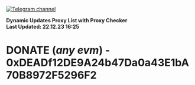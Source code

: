 [![Telegram channel](https://img.shields.io/endpoint?url=https://runkit.io/damiankrawczyk/telegram-badge/branches/master?url=https://t.me/n4z4v0d)](https://t.me/n4z4v0d) 

**Dynamic Updates Proxy List with Proxy Checker**  
**Last Updated: 22.12.23 16:25**

# DONATE (_any evm_) - 0xDEADf12DE9A24b47Da0a43E1bA70B8972F5296F2
